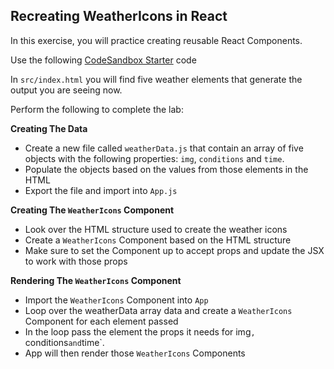 ## Recreating WeatherIcons in React

In this exercise, you will practice creating reusable React Components.

Use the following [CodeSandbox Starter](https://codesandbox.io/s/adoring-goodall-mhive) code

In `src/index.html` you will find five weather elements that generate the output you are seeing now.

Perform the following to complete the lab:

**Creating The Data**
* Create a new file called `weatherData.js` that contain an array of five objects with the following properties: `img`, `conditions` and `time`.
* Populate the objects based on the values from those elements in the HTML
* Export the file and import into `App.js`


**Creating The `WeatherIcons` Component**
* Look over the HTML structure used to create the weather icons
* Create a `WeatherIcons`  Component based on the HTML structure 
* Make sure to set the Component up to accept props and update the JSX to work with those props

**Rendering The `WeatherIcons` Component**
* Import the `WeatherIcons` Component into `App`
* Loop over the weatherData array data and create a `WeatherIcons` Component for each element passed
* In the loop pass the element the props it needs for img`, `conditions` and `time`. 
* App will then render those `WeatherIcons` Components